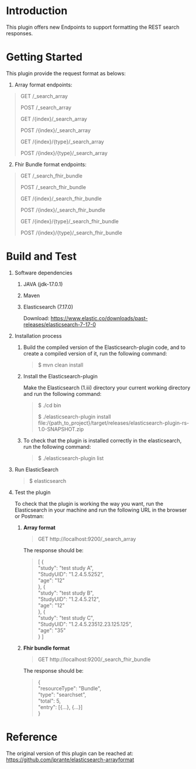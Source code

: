 # Introduction 
This plugin offers new Endpoints to support formatting the REST search responses.

# Getting Started
This plugin provide the request format as belows:

1. Array format endpoints:
> GET /_search_array
>
> POST /_search_array
> 
> GET /{index}/_search_array
> 
> POST /{index}/_search_array
> 
> GET /{index}/{type}/_search_array
>
> POST /{index}/{type}/_search_array

2. Fhir Bundle format endpoints:
> GET /_search_fhir_bundle
>
> POST /_search_fhir_bundle
>
> GET /{index}/_search_fhir_bundle
>
> POST /{index}/_search_fhir_bundle
>
> GET /{index}/{type}/_search_fhir_bundle
>
> POST /{index}/{type}/_search_fhir_bundle
# Build and Test
1. Software dependencies 
   1. JAVA (jdk-17.0.1)
   2. Maven
   3. Elasticsearch (7.17.0) 
      
      Download: https://www.elastic.co/downloads/past-releases/elasticsearch-7-17-0

2. Installation process
   1. Build the compiled version of the Elasticsearch-plugin code, and to create a compiled version of it, run the following command:
      > $ mvn clean install
   2. Install the Elasticsearch-plugin

      Make the Elasticsearch (1.iii) directory your current working directory and run the following command:
      > $ ./cd bin
      > 
      > $ ./elasticsearch-plugin install file:/{path_to_project}/target/releases/elasticsearch-plugin-rs-1.0-SNAPSHOT.zip
   3. To check that the plugin is installed correctly in the elasticsearch, run the following command:
      > $ ./elasticsearch-plugin list

3. Run ElasticSearch
      > $ elasticsearch

4. Test the plugin

   To check that the plugin is working the way you want, run the Elasticsearch in your machine and run the following URL in the browser or Postman:
   
   1. **Array format**
      > GET http://localhost:9200/_search_array
   
      The response should be:
      > [
           {\
         "study": "test study A",\
         "StudyUID": "1.2.4.5.5252",\
         "age": "12"\
         },
         {\
         "study": "test study B",\
         "StudyUID": "1.2.4.5.212",\
         "age": "12"\
         },
         {\
         "study": "test study C",\
         "StudyUID": "1.2.4.5.23512.23.125.125",\
         "age": "35"\
         }
         ]

   2. **Fhir bundle format**
      > GET http://localhost:9200/_search_fhir_bundle

      The response should be:
      > {\
      "resourceType": "Bundle",\
      "type": "searchset",\
      "total": 5,\
      "entry": [{...}, {...}]\
      }
# Reference
The original version of this plugin can be reached at: https://github.com/jprante/elasticsearch-arrayformat